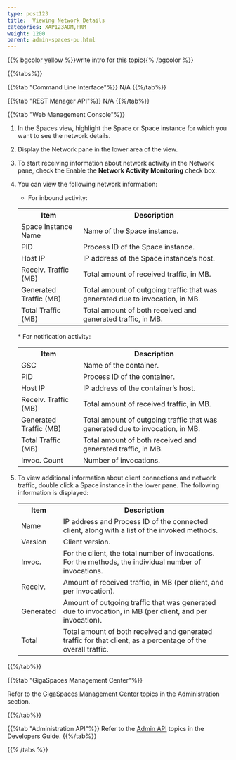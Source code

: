 ```yaml
---
type: post123
title:  Viewing Network Details
categories: XAP123ADM,PRM
weight: 1200
parent: admin-spaces-pu.html
---
```

 
 
{{% bgcolor yellow %}}write intro for this topic{{% /bgcolor %}}

 


{{%tabs%}}

{{%tab "Command Line Interface"%}}
N/A
{{%/tab%}}

{{%tab "REST Manager API"%}}
N/A
{{%/tab%}}

{{%tab "Web Management Console"%}}

1. In the Spaces view, highlight the Space or Space instance for which you want to see the network  details.
1. Display the Network  pane in the lower area of the view.
1. To start receiving information about network activity in the Network pane, check the Enable the **Network Activity Monitoring** check box.
1. You can view the following network information:
	* For inbound activity:

	<table>
	<tr>
		<th>Item</th>
		<th>Description</th>
	</tr>
	<tr>
		<td>Space Instance Name</td>
		<td>Name of the Space instance.</td>
	</tr>
	<tr>
		<td>PID</td>
		<td>Process ID of the Space instance.</td>
	</tr>
	<tr>
		<td>Host IP</td>
		<td>IP address of the Space instance’s host.</td>
	</tr>
	<tr>
		<td>Receiv. Traffic (MB)</td>
		<td>Total amount of received traffic, in MB.</td>
	</tr>
	<tr>
		<td>Generated Traffic (MB)</td>
		<td>Total amount of outgoing traffic that was generated due to invocation, in MB.</td>
	</tr>
	<tr>
		<td>Total Traffic (MB)</td>
		<td>Total amount of both received and generated traffic, in MB.</td>
	</tr>
	</table>
	* For notification activity:

	<table>
	<tr>
		<th>Item</th>
		<th>Description</th>
	</tr>
	<tr>
		<td>GSC</td>
		<td>Name of the container.</td>
	</tr>
	<tr>
		<td>PID</td>
		<td>Process ID of the container.</td>
	</tr>
	<tr>
		<td>Host IP</td>
		<td>IP address of the container’s host.</td>
	</tr>
	<tr>
		<td>Receiv. Traffic (MB)</td>
		<td>Total amount of received traffic, in MB.</td>
	</tr>
	<tr>
		<td>Generated Traffic (MB)</td>
		<td>Total amount of outgoing traffic that was generated due to invocation, in MB.</td>
	</tr>
	<tr>
		<td>Total Traffic (MB)</td>
		<td>Total amount of both received and generated traffic, in MB.</td>
	</tr>
	<tr>
		<td>Invoc. Count</td>
		<td>Number of invocations.</td>
	</tr>
	</table>

1. To view additional information about client connections and network traffic, double click a Space instance in the lower pane. The following information is displayed:

	<table>
	<tr>
		<th>Item</th>
		<th>Description</th>
	</tr>
	<tr>
		<td>Name</td>
		<td>IP address and Process ID of the connected client, along with a list of the invoked methods.</td>
	</tr>
	<tr>
		<td>Version</td>
		<td>Client version.</td>
	</tr>
	<tr>
		<td>Invoc.</td>
		<td>For the client, the total number of invocations. For the methods, the individual number of invocations.</td>
	</tr>
	<tr>
		<td>Receiv. </td>
		<td>Amount of received traffic, in MB (per client, and per invocation).</td>
	</tr>
	<tr>
		<td>Generated </td>
		<td>Amount of outgoing traffic that was generated due to invocation, in MB (per client, and per invocation).</td>
	</tr>
	<tr>
		<td>Total</td>
		<td>Total amount of both received and generated traffic  for that client, as a percentage of the overall traffic.</td>
	</tr>
	</table>

{{%/tab%}}


{{%tab "GigaSpaces Management Center"%}}

Refer to the [GigaSpaces Management Center](./gigaspaces-management-center.html) topics in the Administration section.

{{%/tab%}}


{{%tab "Administration API"%}}
Refer to the [Admin API](../dev-java/administration-and-monitoring-overview.html) topics in the Developers Guide.
{{%/tab%}}

{{% /tabs %}}
  